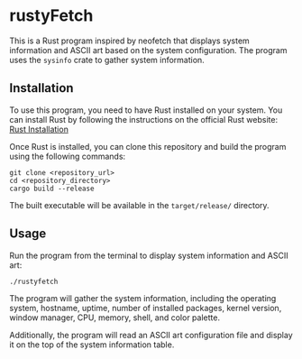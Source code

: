 # rustyFetch

This is a Rust program inspired by neofetch that displays system information and ASCII art based on the system configuration. The program uses the `sysinfo` crate to gather system information.

## Installation

To use this program, you need to have Rust installed on your system. You can install Rust by following the instructions on the official Rust website: [Rust Installation](https://www.rust-lang.org/tools/install)

Once Rust is installed, you can clone this repository and build the program using the following commands:

```
git clone <repository_url>
cd <repository_directory>
cargo build --release
```

The built executable will be available in the `target/release/` directory.

## Usage

Run the program from the terminal to display system information and ASCII art:

```
./rustyfetch
```

The program will gather the system information, including the operating system, hostname, uptime, number of installed packages, kernel version, window manager, CPU, memory, shell, and color palette.

Additionally, the program will read an ASCII art configuration file and display it on the top of the system information table.

